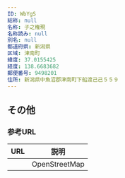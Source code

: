 ```yaml
---
ID: WbYgS
総称: null
名称: 子之権現
名称読み: null
別名: null
都道府県: 新潟県
区域: 津南町
緯度: 37.0155425
経度: 138.6683682
郵便番号: 9498201
住所: 新潟県中魚沼郡津南町下船渡己己５５９
---
```


## その他

### 参考URL

| URL | 説明          |
| --- | ------------- |
|     | OpenStreetMap |
